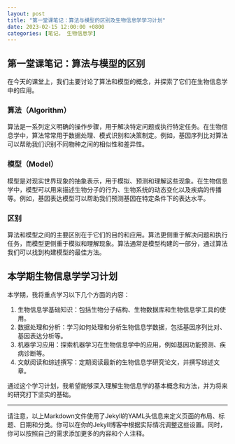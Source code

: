 ```yaml
---
layout: post
title: "第一堂课笔记：算法与模型的区别及生物信息学学习计划"
date: 2023-02-15 12:00:00 +0800
categories: [笔记， 生物信息学]
---
```


## 第一堂课笔记：算法与模型的区别

在今天的课堂上，我们主要讨论了算法和模型的概念，并探索了它们在生物信息学中的应用。

### 算法（Algorithm）

算法是一系列定义明确的操作步骤，用于解决特定问题或执行特定任务。在生物信息学中，算法常常用于数据处理、模式识别和决策制定。例如，基因序列比对算法可以帮助我们识别不同物种之间的相似性和差异性。

### 模型（Model）

模型是对现实世界现象的抽象表示，用于模拟、预测和理解这些现象。在生物信息学中，模型可以用来描述生物分子的行为、生物系统的动态变化以及疾病的传播等。例如，基因表达模型可以帮助我们预测基因在特定条件下的表达水平。

### 区别

算法和模型之间的主要区别在于它们的目的和应用。算法更侧重于解决问题和执行任务，而模型更侧重于模拟和理解现象。算法通常是模型构建的一部分，通过算法我们可以找到构建模型的最佳方法。

## 本学期生物信息学学习计划

本学期，我将重点学习以下几个方面的内容：

1. 生物信息学基础知识：包括生物分子结构、生物数据库和生物信息学工具的使用。
2. 数据处理和分析：学习如何处理和分析生物信息学数据，包括基因序列比对、基因表达分析等。
3. 机器学习应用：探索机器学习在生物信息学中的应用，例如基因功能预测、疾病诊断等。
4. 文献阅读和综述撰写：定期阅读最新的生物信息学研究论文，并撰写综述文章。

通过这个学习计划，我希望能够深入理解生物信息学的基本概念和方法，并为将来的研究打下坚实的基础。

---

请注意，以上Markdown文件使用了Jekyll的YAML头信息来定义页面的布局、标题、日期和分类。你可以在你的Jekyll博客中根据实际情况调整这些设置。同时，你可以按照自己的需求添加更多的内容和个人注释。
